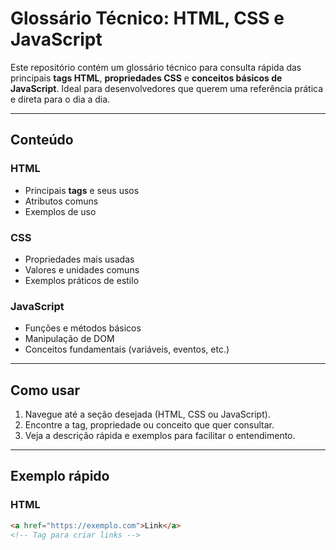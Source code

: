 # Glossário Técnico: HTML, CSS e JavaScript

Este repositório contém um glossário técnico para consulta rápida das principais **tags HTML**, **propriedades CSS** e **conceitos básicos de JavaScript**. Ideal para desenvolvedores que querem uma referência prática e direta para o dia a dia.

---

## Conteúdo

### HTML
- Principais **tags** e seus usos
- Atributos comuns
- Exemplos de uso

### CSS
- Propriedades mais usadas
- Valores e unidades comuns
- Exemplos práticos de estilo

### JavaScript
- Funções e métodos básicos
- Manipulação de DOM
- Conceitos fundamentais (variáveis, eventos, etc.)

---

## Como usar

1. Navegue até a seção desejada (HTML, CSS ou JavaScript).
2. Encontre a tag, propriedade ou conceito que quer consultar.
3. Veja a descrição rápida e exemplos para facilitar o entendimento.

---

## Exemplo rápido

### HTML

```html
<a href="https://exemplo.com">Link</a>  
<!-- Tag para criar links -->
